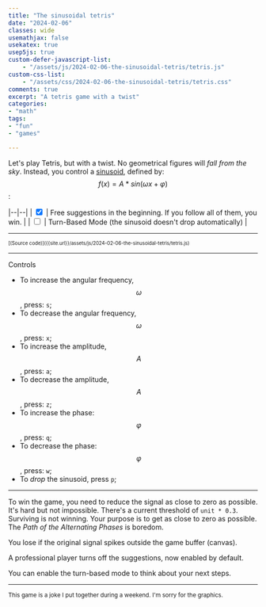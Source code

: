 ```yaml
---
title: "The sinusoidal tetris"
date: "2024-02-06"
classes: wide
usemathjax: false
usekatex: true
usep5js: true
custom-defer-javascript-list:
    - "/assets/js/2024-02-06-the-sinusoidal-tetris/tetris.js"
custom-css-list:
    - "/assets/css/2024-02-06-the-sinusoidal-tetris/tetris.css"
comments: true
excerpt: "A tetris game with a twist"
categories:
- "math"
tags:
- "fun"
- "games"

---
```


Let's play Tetris, but with a twist. No geometrical figures will *fall from the sky*. Instead, you control a [sinusoid](https://en.wikipedia.org/wiki/Sine_wave), defined by: $$f(x)=A*sin(\omega x + \varphi)$$:

|--|--|
| <input type="checkbox" id="suggestions" name="suggestions" value="yes" checked> | Free suggestions in the beginning. If you follow all of them, you win. |
| <input type="checkbox" id="turnBased" name="turnBased" value="no"> | Turn-Based Mode (the sinusoid doesn't drop automatically) |

---

<div id="tetris-sketch"></div>
<sup><sup>[(Source code)]({{site.url}}/assets/js/2024-02-06-the-sinusoidal-tetris/tetris.js)</sup></sup>

---

Controls
* To increase the angular frequency, $$\omega$$, press: `s`;
* To decrease the angular frequency, $$\omega$$, press: `x`;
* To increase the amplitude, $$A$$, press: `a`;
* To decrease the amplitude, $$A$$, press: `z`;
* To increase the phase: $$\varphi$$, press: `q`;
* To decrease the phase: $$\varphi$$, press: `w`;
* To *drop* the sinusoid, press `p`;

---

To win the game, you need to reduce the signal as close to zero as possible. It's hard but not impossible. There's a current threshold of `unit * 0.3`. Surviving is not winning. Your purpose is to get as close to zero as possible. The *Path of the Alternating Phases* is boredom.

You lose if the original signal spikes outside the game buffer (canvas).

A professional player turns off the suggestions, now enabled by default.

You can enable the turn-based mode to think about your next steps.

---

<sup>This game is a joke I put together during a weekend. I'm sorry for the graphics.</sup>
